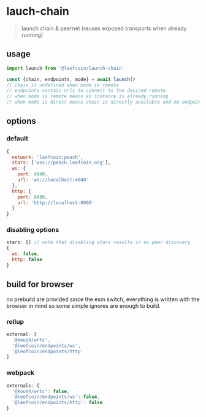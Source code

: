 # lauch-chain
> launch chain & peernet (reuses exposed transports when already running)

## usage
```js
import launch from '@leofcoin/launch-chain'

const {chain, endpoints, mode} = await launch()
// chain is undefined when mode is remote
// endpoints contain urls to connect to the desired remote
// when mode is remote means an instance is already running
// when mode is direct means chain is directly available and no endpoint is needed to interact with it
```

## options
### default

```js
{
  network: 'leofcoin:peach',
  stars: ['wss://peach.leofcoin.org'],
  ws: {
    port: 4040,
    url: 'ws://localhost:4040'
  },
  http: {
    port: 8080,
    url: 'http://localhost:8080'
  }
}
```

### disabling options 
```js
stars: [] // note that disabling stars results in no peer discovery
{
  ws: false,
  http: false
}
```

## build for browser
no prebuild are provided since the esm switch, everything is written with the browser in mind so some simple ignores are enough to build.

### rollup
```js
external: [
  '@koush/wrtc',
  '@leofcoin/endpoints/ws',
  '@leofcoin/endpoints/http'
]
```

### webpack
```js
externals: {    
  '@koush/wrtc': false,
  '@leofcoin/endpoints/ws': false,
  '@leofcoin/endpoints/http': false
}
```